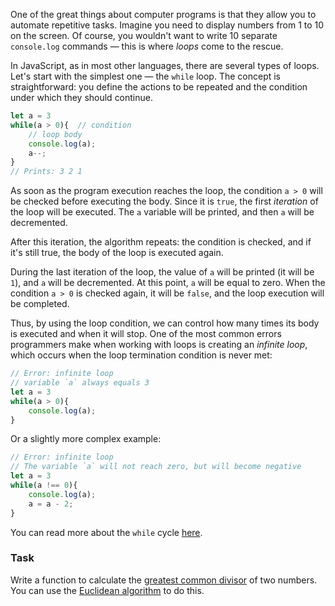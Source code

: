 One of the great things about computer programs is that they allow you to automate repetitive tasks. 
Imagine you need to display numbers from 1 to 10 on the screen.
Of course, you wouldn't want to write 10 separate `console.log` commands — this is where _loops_ come to the rescue.

In JavaScript, as in most other languages, there are several types of loops. Let's start with the simplest one — the `while` loop.
The concept is straightforward: you define the actions to be repeated and the condition under which they should continue.

```js
let a = 3
while(a > 0){  // condition
    // loop body
    console.log(a);
    a--;
}
// Prints: 3 2 1
```

As soon as the program execution reaches the loop, the condition `a > 0` will be checked before executing the body. 
Since it is `true`, the first _iteration_ of the loop will be executed. The `a` variable will be printed, and then `a` will be decremented.

After this iteration, the algorithm repeats: the condition is checked, and if it's still true, the body of the loop is executed again.

During the last iteration of the loop, the value of `a` will be printed (it will be `1`), and `a` will be decremented.
At this point, `a` will be equal to zero. When the condition `a > 0` is checked again, it will be `false`, and the loop execution will be completed.

Thus, by using the loop condition, we can control how many times its body is executed and when it will stop.
One of the most common errors programmers make when working with loops is creating an _infinite loop_, which occurs when the loop termination condition is never met:

```js
// Error: infinite loop
// variable `a` always equals 3
let a = 3
while(a > 0){
    console.log(a);
}
```

Or a slightly more complex example:

```js
// Error: infinite loop
// The variable `a` will not reach zero, but will become negative
let a = 3
while(a !== 0){
    console.log(a);
    a = a - 2;
}
```

You can read more about the `while` cycle [here](https://developer.mozilla.org/en-US/docs/Web/JavaScript/Reference/Statements/while).

### Task
Write a function to calculate the [greatest common divisor](https://en.wikipedia.org/wiki/Greatest_common_divisor) of two numbers. 
You can use the [Euclidean algorithm](https://en.wikipedia.org/wiki/Euclidean_algorithm#Implementations) to do this.
